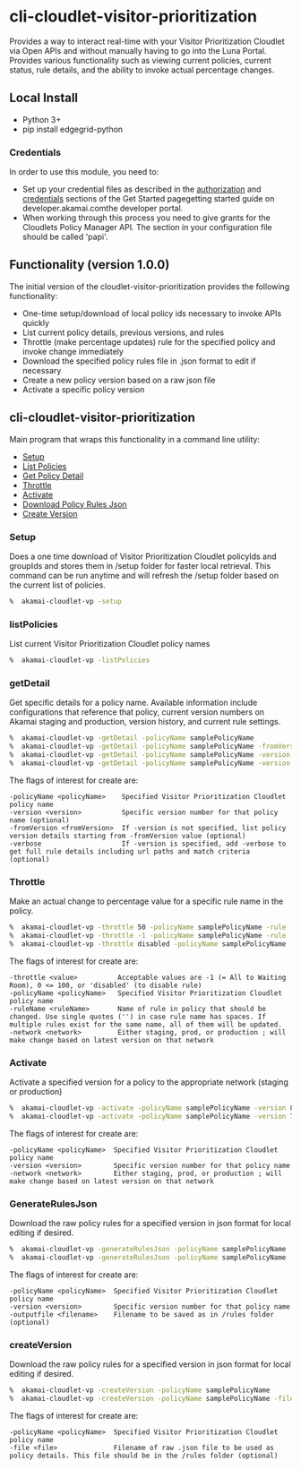 # cli-cloudlet-visitor-prioritization
Provides a way to interact real-time with your Visitor Prioritization Cloudlet via Open APIs and without manually having to go into the Luna Portal. Provides various functionality such as viewing current policies, current status, rule details, and the ability to invoke actual percentage changes.

## Local Install
* Python 3+
* pip install edgegrid-python

### Credentials
In order to use this module, you need to:
* Set up your credential files as described in the [authorization](https://developer.akamai.com/introduction/Prov_Creds.html) and [credentials](https://developer.akamai.com/introduction/Conf_Client.html) sections of the Get Started pagegetting started guide on developer.akamai.comthe developer portal.  
* When working through this process you need to give grants for the Cloudlets Policy Manager API.  The section in your configuration file should be called 'papi'.

## Functionality (version 1.0.0)
The initial version of the cloudlet-visitor-prioritization provides the following functionality:
* One-time setup/download of local policy ids necessary to invoke APIs quickly
* List current policy details, previous versions, and rules
* Throttle (make percentage updates) rule for the specified policy and invoke change immediately
* Download the specified policy rules file in .json format to edit if necessary
* Create a new policy version based on a raw json file
* Activate a specific policy version

## cli-cloudlet-visitor-prioritization
Main program that wraps this functionality in a command line utility:
* [Setup](#setup)
* [List Policies](#listpolicies)
* [Get Policy Detail](#getdetail)
* [Throttle](#throttle)
* [Activate](#activate)
* [Download Policy Rules Json](#generateRulesJson)
* [Create Version](#createVersion)

### Setup
Does a one time download of Visitor Prioritization Cloudlet policyIds and groupIds and stores them in /setup folder for faster local retrieval. This command can be run anytime and will refresh the /setup folder based on the current list of policies. 

```bash
%  akamai-cloudlet-vp -setup
```

### listPolicies
List current Visitor Prioritization Cloudlet policy names  

```bash
%  akamai-cloudlet-vp -listPolicies
```

### getDetail
Get specific details for a policy name. Available information include configurations that reference that policy, current version numbers on Akamai staging and production, version history, and current rule settings.

```bash
%  akamai-cloudlet-vp -getDetail -policyName samplePolicyName
%  akamai-cloudlet-vp -getDetail -policyName samplePolicyName -fromVersion 37
%  akamai-cloudlet-vp -getDetail -policyName samplePolicyName -version 66
%  akamai-cloudlet-vp -getDetail -policyName samplePolicyName -version 66 -verbose
```

The flags of interest for create are:

```
-policyName <policyName>    Specified Visitor Prioritization Cloudlet policy name
-version <version>	        Specific version number for that policy name (optional)
-fromVersion <fromVersion>	If -version is not specified, list policy version details starting from -fromVersion value (optional)
-verbose	                If -version is specified, add -verbose to get full rule details including url paths and match criteria (optional)

```

### Throttle
Make an actual change to percentage value for a specific rule name in the policy.

```bash
%  akamai-cloudlet-vp -throttle 50 -policyName samplePolicyName -rule 'ruleName' -network staging
%  akamai-cloudlet-vp -throttle -1 -policyName samplePolicyName -rule 'ruleName' -network staging
%  akamai-cloudlet-vp -throttle disabled -policyName samplePolicyName -rule 'ruleName' -network prod
```

The flags of interest for create are:

```
-throttle <value>          Acceptable values are -1 (= All to Waiting Room), 0 <= 100, or 'disabled' (to disable rule)
-policyName <policyName>   Specified Visitor Prioritization Cloudlet policy name
-ruleName <ruleName>       Name of rule in policy that should be changed. Use single quotes ('') in case rule name has spaces. If multiple rules exist for the same name, all of them will be updated.
-network <network>	       Either staging, prod, or production ; will make change based on latest version on that network

```

### Activate
Activate a specified version for a policy to the appropriate network (staging or production)

```bash
%  akamai-cloudlet-vp -activate -policyName samplePolicyName -version 87 -network staging
%  akamai-cloudlet-vp -activate -policyName samplePolicyName -version 71 -network prod
```

The flags of interest for create are:

```
-policyName <policyName>  Specified Visitor Prioritization Cloudlet policy name
-version <version>	      Specific version number for that policy name
-network <network>	      Either staging, prod, or production ; will make change based on latest version on that network

```

### GenerateRulesJson
Download the raw policy rules for a specified version in json format for local editing if desired.

```bash
%  akamai-cloudlet-vp -generateRulesJson -policyName samplePolicyName -version 87
%  akamai-cloudlet-vp -generateRulesJson -policyName samplePolicyName -version 71 -outputfile savefilename.json
```

The flags of interest for create are:

```
-policyName <policyName>  Specified Visitor Prioritization Cloudlet policy name
-version <version>	      Specific version number for that policy name
-outputfile <filename>	  Filename to be saved as in /rules folder (optional) 

```

### createVersion
Download the raw policy rules for a specified version in json format for local editing if desired.

```bash
%  akamai-cloudlet-vp -createVersion -policyName samplePolicyName
%  akamai-cloudlet-vp -createVersion -policyName samplePolicyName -file filename.json 
```

The flags of interest for create are:

```
-policyName <policyName>  Specified Visitor Prioritization Cloudlet policy name
-file <file>	          Filename of raw .json file to be used as policy details. This file should be in the /rules folder (optional)

```
